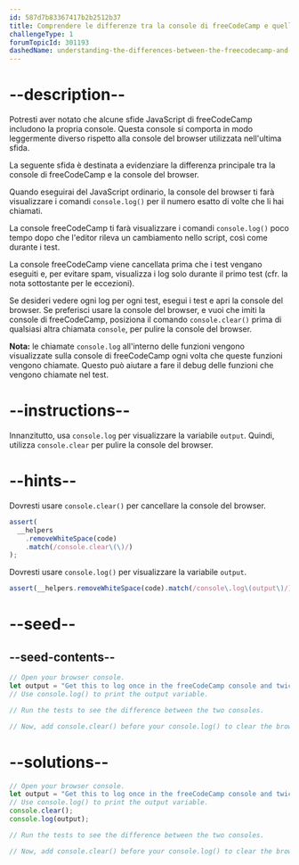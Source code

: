```yaml
---
id: 587d7b83367417b2b2512b37
title: Comprendere le differenze tra la console di freeCodeCamp e quella del Browser
challengeType: 1
forumTopicId: 301193
dashedName: understanding-the-differences-between-the-freecodecamp-and-browser-console
---
```


# --description--

Potresti aver notato che alcune sfide JavaScript di freeCodeCamp includono la propria console. Questa console si comporta in modo leggermente diverso rispetto alla console del browser utilizzata nell'ultima sfida.

La seguente sfida è destinata a evidenziare la differenza principale tra la console di freeCodeCamp e la console del browser.

Quando eseguirai del JavaScript ordinario, la console del browser ti farà visualizzare i comandi `console.log()` per il numero esatto di volte che li hai chiamati.

La console freeCodeCamp ti farà visualizzare i comandi `console.log()` poco tempo dopo che l'editor rileva un cambiamento nello script, così come durante i test.

La console freeCodeCamp viene cancellata prima che i test vengano eseguiti e, per evitare spam, visualizza i log solo durante il primo test (cfr. la nota sottostante per le eccezioni).

Se desideri vedere ogni log per ogni test, esegui i test e apri la console del browser. Se preferisci usare la console del browser, e vuoi che imiti la console di freeCodeCamp, posiziona il comando `console.clear()` prima di qualsiasi altra chiamata `console`, per pulire la console del browser.

**Nota:** le chiamate `console.log` all'interno delle funzioni vengono visualizzate sulla console di freeCodeCamp ogni volta che queste funzioni vengono chiamate. Questo può aiutare a fare il debug delle funzioni che vengono chiamate nel test.

# --instructions--

Innanzitutto, usa `console.log` per visualizzare la variabile `output`. Quindi, utilizza `console.clear` per pulire la console del browser.

# --hints--

Dovresti usare `console.clear()` per cancellare la console del browser.

```js
assert(
  __helpers
    .removeWhiteSpace(code)
    .match(/console.clear\(\)/)
);
```

Dovresti usare `console.log()` per visualizzare la variabile `output`.

```js
assert(__helpers.removeWhiteSpace(code).match(/console\.log\(output\)/));
```

# --seed--

## --seed-contents--

```js
// Open your browser console.
let output = "Get this to log once in the freeCodeCamp console and twice in the browser console";
// Use console.log() to print the output variable.

// Run the tests to see the difference between the two consoles.

// Now, add console.clear() before your console.log() to clear the browser console, and pass the tests.
```

# --solutions--

```js
// Open your browser console.
let output = "Get this to log once in the freeCodeCamp console and twice in the browser console";
// Use console.log() to print the output variable.
console.clear();
console.log(output);

// Run the tests to see the difference between the two consoles.

// Now, add console.clear() before your console.log() to clear the browser console, and pass the tests.
```
